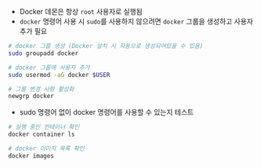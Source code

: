 
- Docker 데몬은 항상 `root` 사용자로 실행됨
- `docker` 명령어 사용 시 `sudo`를 사용하지 않으려면 `docker` 그룹을 생성하고 사용자 추가 필요

```bash
# docker 그룹 생성 (Docker 설치 시 자동으로 생성되어있을 수 있음)
sudo groupadd docker

# docker 그룹에 사용자 추가
sudo usermod -aG docker $USER

# 그룹 변경 사항 활성화
newgrp docker
```

- sudo 명령어 없이 docker 명령어를 사용할 수 있는지 테스트

```bash
# 실행 중인 컨테이너 확인
docker container ls

# docker 이미지 목록 확인
docker images
```